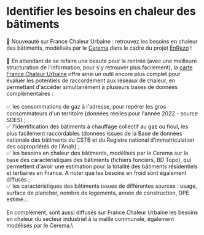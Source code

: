 # Identifier les besoins en chaleur des bâtiments

📢 Nouveauté sur France Chaleur Urbaine : retrouvez les besoins en chaleur des bâtiments, modélisés par le [Cerema](https://www.cerema.fr/fr) dans le cadre du projet [EnRezo](https://reseaux-chaleur.cerema.fr/espace-documentaire/enrezo) !\
\
🔧 En attendant de se refaire une beauté pour la rentrée (avec une meilleure structuration de l'information, pour s'y retrouver plus facilement), la [carte France Chaleur Urbaine](https://france-chaleur-urbaine.beta.gouv.fr/carte) offre ainsi un outil encore plus complet pour évaluer les potentiels de raccordement aux réseaux de chaleur, en permettant d'accéder simultanément à plusieurs bases de données complémentaires :\
\
✅ les consommations de gaz à l'adresse, pour repérer les gros consommateurs d'un territoire (données réelles pour l'année 2022 - source SDES) ;\
✅ l'identification des bâtiments à chauffage collectif au gaz ou fioul, les plus facilement raccordables (données issues de la Base de données nationale des bâtiments du CSTB et du Registre national d'immatriculation des copropriétés de l'Anah) ;\
✅ les besoins en chaleur des bâtiments, modélisés par le Cerema sur la base des caractéristiques des bâtiments (fichiers fonciers, BD Topo), qui permettent d'avoir une estimation pour la totalité des bâtiments résidentiels et tertiaires en France. A noter que les besoins en froid sont également diffusés ;\
✅ les caractéristiques des bâtiments issues de différentes sources : usage, surface de plancher, nombre de logements, année de construction, DPE estimé...\
\
En complément, sont aussi diffusés sur France Chaleur Urbaine les besoins en chaleur du secteur industriel à la maille communale, également modélisés par le Cerema.\


